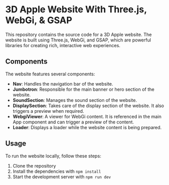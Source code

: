 # 3D Apple Website With Three.js, WebGi, & GSAP

This repository contains the source code for a 3D Apple website. The website is built using Three.js, WebGi, and GSAP, which are powerful libraries for creating rich, interactive web experiences.

## Components

The website features several components:

- **Nav**: Handles the navigation bar of the website.
- **Jumbotron**: Responsible for the main banner or hero section of the website.
- **SoundSection**: Manages the sound section of the website.
- **DisplaySection**: Takes care of the display section of the website. It also triggers a preview when required.
- **WebgiViewer**: A viewer for WebGi content. It is referenced in the main App component and can trigger a preview of the content.
- **Loader**: Displays a loader while the website content is being prepared.

## Usage

To run the website locally, follow these steps:

1. Clone the repository
2. Install the dependencies with `npm install`
3. Start the development server with `npm run dev`
